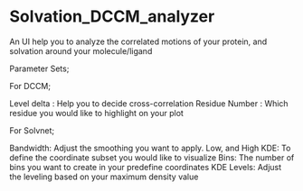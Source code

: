 # Solvation_DCCM_analyzer
An UI help you to analyze the correlated motions of your protein, and solvation around your molecule/ligand


Parameter Sets;

For DCCM;

Level delta : Help you to decide cross-correlation 
Residue Number : Which residue you would like to highlight on your plot

For Solvnet;

Bandwidth: Adjust the smoothing you want to apply.
Low, and High KDE: To define the coordinate subset you would like to visualize
Bins: The number of bins you want to create in your predefine coordinates
KDE Levels: Adjust the leveling based on your maximum density value

